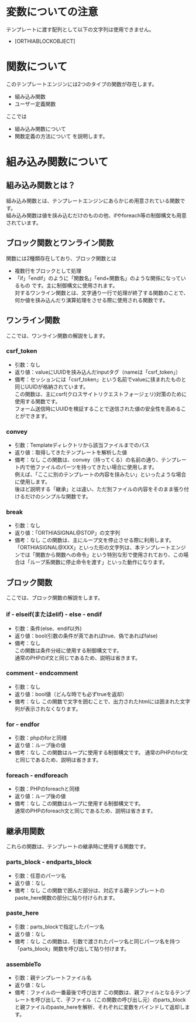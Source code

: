 # 変数についての注意
テンプレートに渡す配列として以下の文字列は使用できません。
* [ORTHIABLOCKOBJECT]

# 関数について
このテンプレートエンジンには2つのタイプの関数が存在します。
* 組み込み関数
* ユーザー定義関数

ここでは
* 組み込み関数について
* 関数定義の方法について
を説明します。

# 組み込み関数について
## 組み込み関数とは？
組み込み関数とは、テンプレートエンジンにあらかじめ用意されている関数です。  
組み込み関数は値を挟み込むだけのものの他、ifやforeach等の制御構文も用意されています。

## ブロック関数とワンライン関数
関数には2種類存在しており、ブロック関数とは  
* 複数行をブロックとして処理
* 「if」「endif」のように「関数名」「end+関数名」のような関係になっているもの
です。主に制御構文に使用されます。  
対するワンライン関数とは、文字通り一行で処理が終了する関数のことで、何か値を挟み込んだり演算処理をさせる際に使用される関数です。  

## ワンライン関数
ここでは、ワンライン関数の解説をします。  
### csrf_token
* 引数：なし
* 返り値：valueにUUIDを挟み込んだinputタグ（nameは「csrf_token」）
* 備考：セッションには「csrf_token」という名前でvalueに挟まれたものと同じUUIDが格納されています。  
この関数は、主にcsrf(クロスサイトリクエストフォージェリ)対策のために使用する関数です。  
フォーム送信時にUUIDを検証することで送信された値の安全性を高めることができます。  
  
### convey
* 引数：Templateディレクトリから該当ファイルまでのパス
* 返り値：取得してきたテンプレートを解析した値
* 備考：なし
この関数は、convey（持ってくる）の名前の通り、テンプレート内で他ファイルのパーツを持ってきたい場合に使用します。  
例えば、「ここに別のテンプレートの内容を挟みたい」といったような場合に使用します。  
後ほど説明する「継承」とは違い、ただ別ファイルの内容をそのまま張り付けるだけのシンプルな関数です。  

### break
* 引数：なし
* 返り値：「ORTHIASIGNAL@STOP」の文字列
* 備考：なし
この関数は、主にループ文を停止させる際に利用します。  
「ORTHIASIGNAL@XXX」といった形の文字列は、本テンプレートエンジンでは「関数から関数への命令」という特別な形で使用されており、この場合は「ループ系関数に停止命令を渡す」といった動作になります。  

## ブロック関数
ここでは、ブロック関数の解説をします。  

### if - elseif(またはelif) - else - endif
* 引数：条件(else、endif以外)
* 返り値：bool(引数の条件が真であればtrue、偽であればfalse)
* 備考：なし  
この関数は条件分岐に使用する制御構文です。  
通常のPHPのif文と同じであるため、説明は省きます。  

### comment - endcomment
* 引数：なし
* 返り値：bool値（どんな時でも必ずtrueを返却）
* 備考：なし
この関数で文字を囲むことで、出力されたhtmlには囲まれた文字列が表示されなくなります。

### for - endfor
* 引数：phpのforと同様
* 返り値：ループ後の値
* 備考：なし
この関数はループに使用する制御構文です。
通常のPHPのfor文と同じであるため、説明は省きます。  

### foreach - endforeach
* 引数：PHPのforeachと同様
* 返り値：ループ後の値
* 備考：なし
この関数はループに使用する制御構文です。  
通常のPHPのforeach文と同じであるため、説明は省きます。

## 継承用関数
これらの関数は、テンプレートの継承時に使用する関数です。

### parts_block - endparts_block
* 引数：任意のパーツ名
* 返り値：なし
* 備考：なし
この関数で囲んだ部分は、対応する親テンプレートのpaste_here関数の部分に貼り付けられます。  

### paste_here
* 引数：parts_blockで指定したパーツ名
* 返り値：なし
* 備考：なし
この関数は、引数で渡されたパーツ名と同じパーツ名を持つ「parts_block」関数を呼び出して貼り付けます。  

### assembleTo
* 引数：親テンプレートファイル名
* 返り値：なし
* 備考：ファイルの一番最後で呼び出す
この関数は、親ファイルとなるテンプレートを呼び出して、子ファイル（この関数の呼び出し元）のparts_blockと親ファイルのpaste_hereを解析、それぞれに変数をバインドして返却します。  